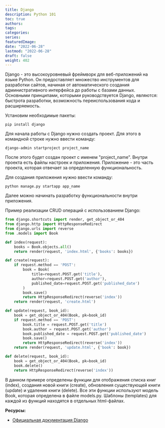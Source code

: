 ```yaml
---
title: Django
description: Python 101
toc: true
authors:
tags:
categories:
series:
featuredImage:
date: "2022-06-28"
lastmod: "2022-06-28"
draft: false
weight: 402
---
```


Django - это высокоуровневый фреймворк для веб-приложений на языке Python. Он предоставляет множество инструментов для разработки сайтов, начиная от автоматического создания административного интерфейса до работы с базами данных. Основными принципами, которыми руководствуется Django, являются: быстрота разработки, возможность переиспользования кода и расширяемость.

Установим необходимые пакеты:

```
pip install django
```

Для начала работы с Django нужно создать проект. Для этого в командной строке нужно ввести команду:

```
django-admin startproject project_name
```

После этого будет создан проект с именем "project_name". Внутри проекта есть файлы настроек и приложения. Приложение - это часть проекта, которая отвечает за определенную функциональность.

Для создания приложения нужно ввести команду:

```
python manage.py startapp app_name
```

Далее можно начинать разработку функциональности внутри приложения.

Пример реализации CRUD операций с использованием Django:

```python
from django.shortcuts import render, get_object_or_404
from django.http import HttpResponseRedirect
from django.urls import reverse
from .models import Book

def index(request):
    books = Book.objects.all()
    return render(request, 'index.html', {'books': books})

def create(request):
    if request.method == 'POST':
        book = Book(
            title=request.POST.get('title'),
            author=request.POST.get('author'),
            published_date=request.POST.get('published_date')
        )
        book.save()
        return HttpResponseRedirect(reverse('index'))
    return render(request, 'create.html')

def update(request, book_id):
    book = get_object_or_404(Book, pk=book_id)
    if request.method == 'POST':
        book.title = request.POST.get('title')
        book.author = request.POST.get('author')
        book.published_date = request.POST.get('published_date')
        book.save()
        return HttpResponseRedirect(reverse('index'))
    return render(request, 'update.html', {'book': book})

def delete(request, book_id):
    book = get_object_or_404(Book, pk=book_id)
    book.delete()
    return HttpResponseRedirect(reverse('index'))
```

В данном примере определены функции для отображения списка книг (index), создания новой книги (create), обновления существующей книги (update) и удаления книги (delete). Все эти функции используют модель Book, которая определена в файле models.py. Шаблоны (templates) для каждой из функций находятся в отдельных html-файлах.

**Ресурсы:**

- [Официальная документация Django](https://www.djangoproject.com/)
